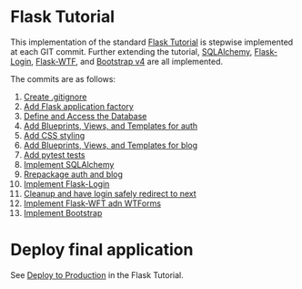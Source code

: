 # Flask Tutorial

This implementation of the standard [Flask Tutorial](https://flask.palletsprojects.com/en/1.1.x/tutorial/) is
stepwise implemented at each GIT commit.
Further extending the tutorial, [SQLAlchemy](https://docs.sqlalchemy.org/), [Flask-Login](https://flask-login.readthedocs.io), [Flask-WTF](https://flask-wtf.readthedocs.io), and [Bootstrap v4](https://getbootstrap.com/) are all implemented.

The commits are as follows:
1. [Create .gitignore](https://github.com/gdbaldw/flask-tutorial/commit/7887d00de6d683b8baa5c0126afaad76b0efe235)
1. [Add Flask application factory](https://github.com/gdbaldw/flask-tutorial/commit/a67f64fadf5bc50a5c7911ee86bab1a8d1a5c676)
1. [Define and Access the Database](https://github.com/gdbaldw/flask-tutorial/commit/e6d1f4ddd677f134fa3fc0df5ed11ed4469c4814)
1. [Add Blueprints, Views, and Templates for auth](https://github.com/gdbaldw/flask-tutorial/commit/930ed4689fd2c655ad53e7c7ea3caea1ad343aff)
1. [Add CSS styling](https://github.com/gdbaldw/flask-tutorial/commit/6f16683e7f7c0549438cd838027e0e3595afc8be)
1. [Add Blueprints, Views, and Templates for blog](https://github.com/gdbaldw/flask-tutorial/commit/fd974fa39d4dff4d4a593f942e48ac7eac705615)
1. [Add pytest tests](https://github.com/gdbaldw/flask-tutorial/commit/93caa7014e1b5772b36058b3263d51add483d2b0)
1. [Implement SQLAlchemy](https://github.com/gdbaldw/flask-tutorial/commit/05d80984c4c607fe88b3e3f1f43f2f28b3b8d2f2)
1. [Rrepackage auth and blog](https://github.com/gdbaldw/flask-tutorial/commit/a023f58cc5bd76d1cce215ae5b51e095b28403e5)
1. [Implement Flask-Login](https://github.com/gdbaldw/flask-tutorial/commit/cf7cb9332cd4a1eadb6f59d90b71834742128711)
1. [Cleanup and have login safely redirect to next](https://github.com/gdbaldw/flask-tutorial/commit/a98d2df4764982a938dd86c60089af2a6c89d31c)
1. [Implement Flask-WFT adn WTForms](https://github.com/gdbaldw/flask-tutorial/commit/7bf35b1e5fdb202ba63788104ec0e827ad4e98bc)
1. [Implement Bootstrap](https://github.com/gdbaldw/flask-tutorial/commit/fa4ef26d8ea4b9ec94e712cd6bbd7b847fb70b94)

# Deploy final application

See [Deploy to Production](https://flask.palletsprojects.com/en/1.1.x/tutorial/deploy/) in the Flask Tutorial.
